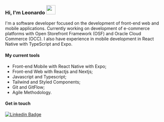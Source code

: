 ### Hi, I'm Leonardo <img src="https://media.giphy.com/media/hvRJCLFzcasrR4ia7z/giphy.gif" width="30" >

I'm a software developer focused on the development of front-end web and mobile applications. Currently working on development of e-commerce platforms with Open Storefront Framework (OSF) and Oracle Cloud Commerce (OCC). I also have experience in mobile development in React Native with TypeScript and Expo.

#### My current tools 
- Front-end Mobile with React Native with Expo;
- Front-end Web with Reactjs and Nextjs;
- Javascript and Typescript;  
- Tailwind and Styled Components;
- Git and GitFlow;
- Agile Methodology. 

#### Get in touch

[![Linkedin Badge](https://img.shields.io/badge/-Linkedin-blue?style=flat-square&logo=Linkedin&logoColor=white&link=https://www.linkedin.com/in/leondavidtb)](https://www.linkedin.com/in/leondavidtb/)
